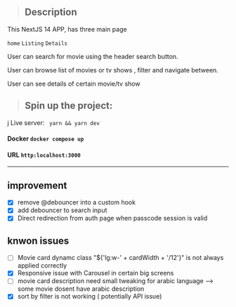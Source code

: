 > ## Description

This NextJS 14 APP, has three main page

`home` `Listing` `Details`

User can search for movie using the header search button.

User can browse list of movies or tv shows , filter and navigate between.

User can see details of certain movie/tv show

> ## Spin up the project:
j
Live server: ` yarn && yarn dev`

#### Docker `docker compose up`

#### URL `http:localhost:3000`

---

## improvement

- [x] remove @debouncer into a custom hook
- [x] add debouncer to search input
- [x] Direct redirection from auth page when passcode session is valid

## knwon issues

- [ ] Movie card dynamc class "${'lg:w-' + cardWidth + '/12'}" is not always applied correctly
- [x] Responsive issue with Carousel in certain big screens
- [ ] movie card description need small tweaking for arabic language
  --> some movie dosent have arabic description
- [x] sort by filter is not working ( potentially API issue)
